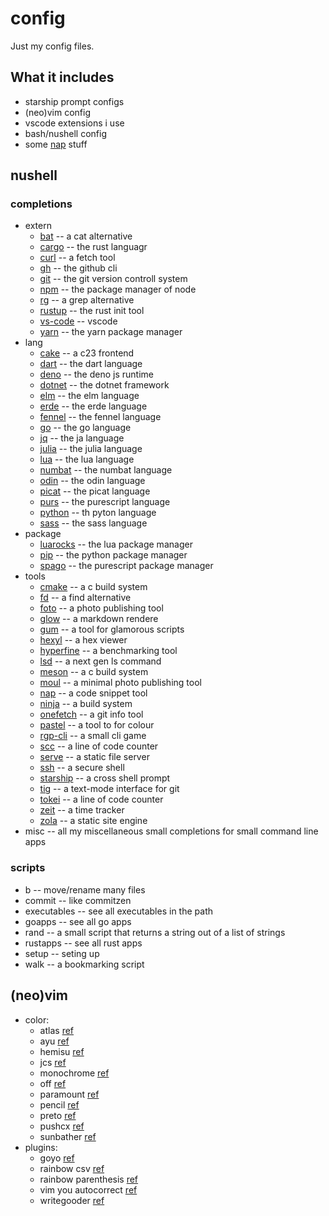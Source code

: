 # config

Just my config files.

## What it includes

- starship prompt configs
- (neo)vim config
- vscode extensions i use
- bash/nushell config
- some [nap](https://github.com/maaslalani/nap) stuff

## nushell

### completions

- extern
  - [bat](https://github.com/sharkdp/bat) -- a cat alternative
  - [cargo](https://www.rust-lang.org) -- the rust languagr
  - [curl](https://curl.se) -- a fetch tool
  - [gh](https://cli.github.com) -- the github cli
  - [git](https://git-scm.com) -- the git version controll system
  - [npm](https://nodejs.org/en) -- the package manager of node
  - [rg](https://github.com/BurntSushi/ripgrep) -- a grep alternative
  - [rustup](https://www.rust-lang.org) -- the rust init tool
  - [vs-code](https://code.visualstudio.com) -- vscode
  - [yarn](https://yarnpkg.com) -- the yarn package manager
- lang
  - [cake](https://github.com/thradams/cake) -- a c23 frontend
  - [dart](https://dart.dev) -- the dart language
  - [deno](https://deno.com) -- the deno js runtime
  - [dotnet](https://dotnet.microsoft.com/en-us/) -- the dotnet framework
  - [elm](https://elm-lang.org) -- the elm language
  - [erde](https://github.com/erde-lang/erde) -- the erde language
  - [fennel](https://github.com/bakpakin/Fennel) -- the fennel language
  - [go](https://go.dev) -- the go language
  - [jq](https://jqlang.org) -- the ja language
  - [julia](https://julialang.org) -- the julia language
  - [lua](https://www.lua.org) -- the lua language
  - [numbat](https://numbat.dev) -- the numbat language
  - [odin](https://odin-lang.org) -- the odin language
  - [picat](https://picat-lang.org) -- the picat language
  - [purs](https://www.purescript.org) -- the purescript language
  - [python](https://www.python.org) -- th pyton language
  - [sass](https://sass-lang.com) -- the sass language
- package
  - [luarocks](https://luarocks.org) -- the lua package manager
  - [pip](https://pypi.org/project/pip/) -- the python package manager
  - [spago](https://github.com/purescript/spago) -- the purescript package manager
- tools
  - [cmake](https://cmake.org) -- a c build system
  - [fd](https://github.com/sharkdp/fd) -- a find alternative
  - [foto](https://github.com/waynezhang/foto) -- a photo publishing tool
  - [glow](https://github.com/charmbracelet/glow) -- a markdown rendere
  - [gum](https://github.com/charmbracelet/gum) -- a tool for glamorous scripts
  - [hexyl](https://github.com/sharkdp/hexyl) -- a hex viewer
  - [hyperfine](https://github.com/sharkdp/hyperfine) -- a benchmarking tool
  - [lsd](https://github.com/lsd-rs/lsd) -- a next gen ls command
  - [meson](https://mesonbuild.com) -- a c build system
  - [moul](https://github.com/moul-co/moul) -- a minimal photo publishing tool
  - [nap](https://github.com/maaslalani/nap) -- a code snippet tool
  - [ninja](https://ninja-build.org) -- a build system
  - [onefetch](https://github.com/o2sh/onefetch) -- a git info tool
  - [pastel](https://github.com/sharkdp/pastel) -- a tool to for colour
  - [rgp-cli](https://github.com/facundoolano/rpg-cli) -- a small cli game
  - [scc](https://github.com/boyter/scc) -- a line of code counter
  - [serve](https://github.com/vercel/serve) -- a static file server
  - [ssh](https://www.openssh.com) -- a secure shell
  - [starship](https://starship.rs) -- a cross shell prompt
  - [tig](https://github.com/jonas/tig) -- a text-mode interface for git
  - [tokei](https://github.com/XAMPPRocky/tokei) -- a line of code counter
  - [zeit](https://github.com/mrusme/zeit) -- a time tracker
  - [zola](https://www.getzola.org) -- a static site engine
- misc -- all my miscellaneous small completions for small command line apps

### scripts

- b -- move/rename many files
- commit -- like commitzen
- executables -- see all executables in the path
- goapps -- see all go apps
- rand -- a small script that returns a string out of a list of strings
- rustapps -- see all rust apps
- setup -- seting up
- walk -- a bookmarking script

## (neo)vim

- color:
  - atlas [ref](https://github.com/huyvohcmc/atlas.vim)
  - ayu [ref](https://github.com/ayu-theme/ayu-vim)
  - hemisu [ref](https://github.com/noahfrederick/vim-hemisu)
  - jcs [ref](https://github.com/jcs/dotfiles/blob/master/.vim/colors/jcs.vim)
  - monochrome [ref](https://github.com/fxn/vim-monochrome)
  - off [ref](https://github.com/pbrisbin/vim-colors-off)
  - paramount [ref](https://github.com/owickstrom/vim-colors-paramount)
  - pencil [ref](https://github.com/preservim/vim-colors-pencil)
  - preto [ref](https://github.com/ewilazarus/preto)
  - pushcx [ref](https://gist.github.com/pushcx/8f9fe335f7812a31b51d552b268e2cbc)
  - sunbather [ref](https://github.com/nikolvs/vim-sunbather)
- plugins:
  - goyo [ref](https://github.com/junegunn/goyo.vim)
  - rainbow csv [ref](https://github.com/mechatroner/rainbow_csv)
  - rainbow parenthesis [ref](https://github.com/junegunn/rainbow_parentheses.vim)
  - vim you autocorrect [ref](https://github.com/sedm0784/vim-you-autocorrect)
  - writegooder [ref](https://github.com/JKirchartz/writegooder.vim)
